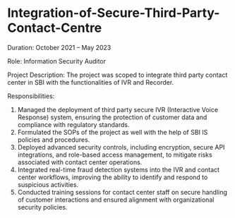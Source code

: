 # Integration-of-Secure-Third-Party-Contact-Centre
Duration: October 2021 – May 2023

Role: Information Security Auditor

Project Description: The project was scoped to integrate third party contact center in SBI with the functionalities of IVR and Recorder. 

Responsibilities:
1.	Managed the deployment of third party secure IVR (Interactive Voice Response) system, ensuring the protection of customer data and compliance with regulatory standards.
2.	Formulated the SOPs of the project as well with the help of SBI IS policies and procedures.
3.	Deployed advanced security controls, including encryption, secure API integrations, and role-based access management, to mitigate risks associated with contact center operations.
4.	Integrated real-time fraud detection systems into the IVR and contact center workflows, improving the ability to identify and respond to suspicious activities.
5.	Conducted training sessions for contact center staff on secure handling of customer interactions and ensured alignment with organizational security policies.
